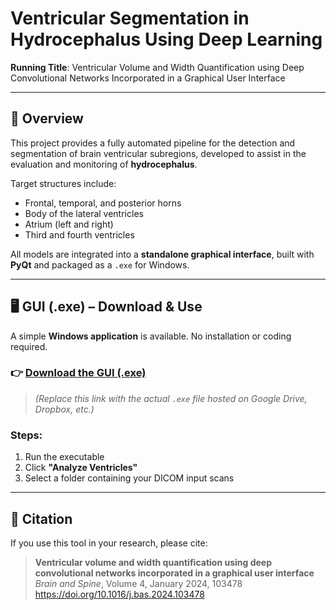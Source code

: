 # Ventricular Segmentation in Hydrocephalus Using Deep Learning

**Running Title**: Ventricular Volume and Width Quantification using Deep Convolutional Networks Incorporated in a Graphical User Interface  

---

## 🧠 Overview

This project provides a fully automated pipeline for the detection and segmentation of brain ventricular subregions, developed to assist in the evaluation and monitoring of **hydrocephalus**.

Target structures include:
- Frontal, temporal, and posterior horns  
- Body of the lateral ventricles  
- Atrium (left and right)  
- Third and fourth ventricles

All models are integrated into a **standalone graphical interface**, built with **PyQt** and packaged as a `.exe` for Windows.

---

## 🖥️ GUI (.exe) – Download & Use

A simple **Windows application** is available. No installation or coding required.

### 👉 [**Download the GUI (.exe)**](https://your-download-link.com)
> *(Replace this link with the actual `.exe` file hosted on Google Drive, Dropbox, etc.)*

### Steps:
1. Run the executable
2. Click **"Analyze Ventricles"**  
3. Select a folder containing your DICOM input scans  

---

## 📄 Citation

If you use this tool in your research, please cite:

> **Ventricular volume and width quantification using deep convolutional networks incorporated in a graphical user interface**  
> *Brain and Spine*, Volume 4, January 2024, 103478  
> https://doi.org/10.1016/j.bas.2024.103478

